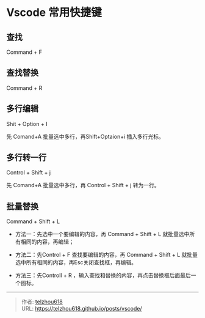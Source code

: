 # Vscode 常用快捷键

## 查找

Command &#43; F 

## 查找替换

Command &#43; R 

## 多行编辑

Shit &#43; Option &#43; I 

先 Comand&#43;A 批量选中多行，再Shift&#43;Optaion&#43;i 插入多行光标。

## 多行转一行

Control &#43; Shift &#43; j 

先 Comand&#43;A 批量选中多行，再 Control &#43; Shift &#43; j 转为一行。

## 批量替换 

Command &#43; Shift &#43; L

- 方法一：先选中一个要编辑的内容，再 Command &#43; Shift &#43; L 就批量选中所有相同的内容，再编辑；
- 方法二：先Control &#43; F 查找要编辑的内容，再 Command &#43; Shift &#43; L 就批量选中所有相同的内容，再Esc关闭查找框，再编辑。

- 方法三：先Controll &#43; R ，输入查找和替换的内容，再点击替换框后面最后一个图标。



---

> 作者: [telzhou618](https://github.com/telzhou618)  
> URL: https://telzhou618.github.io/posts/vscode/  

